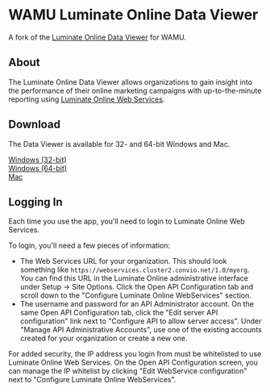 WAMU Luminate Online Data Viewer
===========================

A fork of the [Luminate Online Data Viewer](https://github.com/convio/luminate-online-data-viewer) for WAMU.

About
--------

The Luminate Online Data Viewer allows organizations to gain insight into the performance of 
their online marketing campaigns with up-to-the-minute reporting using 
[Luminate Online Web Services](http://open.convio.com/webservices/).

Download
--------

The Data Viewer is available for 32- and 64-bit Windows and Mac.

[Windows (32-bit)](https://github.com/convio/wamu-luminate-online-data-viewer/raw/master/downloads/win32.zip)  
[Windows (64-bit)](https://github.com/convio/wamu-luminate-online-data-viewer/raw/master/downloads/win64.zip)  
[Mac](https://github.com/convio/wamu-luminate-online-data-viewer/raw/master/downloads/osx64.zip)

Logging In
----------

Each time you use the app, you'll need to login to Luminate Online Web Services.

To login, you'll need a few pieces of information:

* The Web Services URL for your organization. This should look something like `https://webservices.cluster2.convio.net/1.0/myorg`. You can find this URL in the Luminate Online administrative interface under Setup -> Site Options. Click the Open API Configuration tab and scroll down to the "Configure Luminate Online WebServices" section.
* The username and password for an API Administrator account. On the same Open API Configuration tab, click the "Edit server API configuration" link next to "Configure API to allow server access". Under "Manage API Administrative Accounts", use one of the existing accounts created for your organization or create a new one.

For added security, the IP address you login from must be whitelisted to use Luminate Online Web Services. On the Open API Configuration screen, you can manage the IP whitelist by clicking "Edit WebService configuration" next to "Configure Luminate Online WebServices".